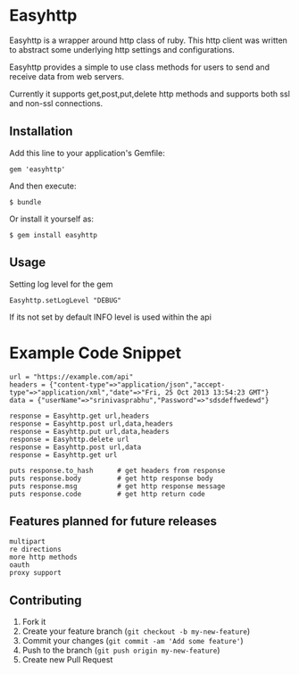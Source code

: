 # Easyhttp

 Easyhttp is a wrapper around http class of ruby. This http client was written to abstract some underlying http settings and configurations.
  
 Easyhttp provides a simple to use class methods for users to send and receive data from web servers.

 Currently it supports get,post,put,delete http methods and supports both ssl and non-ssl connections.

## Installation

Add this line to your application's Gemfile:

    gem 'easyhttp'

And then execute:

    $ bundle

Or install it yourself as:

    $ gem install easyhttp

## Usage

Setting log level for the gem

    Easyhttp.setLogLevel "DEBUG"   

If its not set by default INFO level is used within the api

# Example Code Snippet 

    url = "https://example.com/api"
    headers = {"content-type"=>"application/json","accept-type"=>"application/xml","date"=>"Fri, 25 Oct 2013 13:54:23 GMT"}
    data = {"userName"=>"srinivasprabhu","Password"=>"sdsdeffwedewd"}

    response = Easyhttp.get url,headers
    response = Easyhttp.post url,data,headers
    response = Easyhttp.put url,data,headers
    response = Easyhttp.delete url
    response = Easyhttp.post url,data
    response = Easyhttp.get url

    puts response.to_hash      # get headers from response
    puts response.body         # get http response body
    puts response.msg          # get http response message
    puts response.code         # get http return code
         

## Features planned for future releases 

    multipart
    re directions
    more http methods
    oauth
    proxy support

## Contributing

1. Fork it
2. Create your feature branch (`git checkout -b my-new-feature`)
3. Commit your changes (`git commit -am 'Add some feature'`)
4. Push to the branch (`git push origin my-new-feature`)
5. Create new Pull Request
